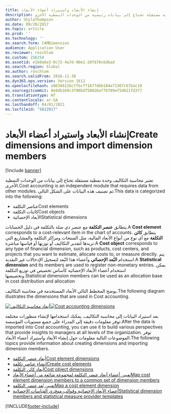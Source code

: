 ```yaml
---
title: إنشاء الأبعاد واستيراد أعضاء الأبعاد
description: تعتبر محاسبة التكاليف وحدة نمطية مستقلة تحتاج إلى بيانات رئيسية من الوحدات النمطية الأخرى.
author: ShylaThompson
ms.date: 09/20/2017
ms.topic: article
ms.prod: ''
ms.technology: ''
ms.search.form: CAMDimension
audience: Application User
ms.reviewer: roschlom
ms.custom: 256254
ms.assetid: e1b0a6e3-0c72-4a7d-90e1-20f870c6dbad
ms.search.region: Global
ms.author: roschlom
ms.search.validFrom: 2016-11-30
ms.dyn365.ops.version: Version 1611
ms.openlocfilehash: a9634612bcffbcf71b77dbb184e71367c67bac10
ms.sourcegitcommit: 0e8db169c3f90bd750826af76709ef5d621fd377
ms.translationtype: HT
ms.contentlocale: ar-SA
ms.lasthandoff: 04/01/2021
ms.locfileid: "5822917"
---
```

# <a name="create-dimensions-and-import-dimension-members"></a><span data-ttu-id="864a6-103">إنشاء الأبعاد واستيراد أعضاء الأبعاد</span><span class="sxs-lookup"><span data-stu-id="864a6-103">Create dimensions and import dimension members</span></span>

[!include [banner](../includes/banner.md)]

<span data-ttu-id="864a6-104">تعتبر محاسبة التكاليف وحدة نمطية مستقلة تحتاج إلى بيانات من الوحدات النمطية الأخرى.</span><span class="sxs-lookup"><span data-stu-id="864a6-104">Cost accounting is an independent module that requires data from other modules.</span></span> <span data-ttu-id="864a6-105">تم تصنيف هذه البيانات على الشكل التالي:</span><span class="sxs-lookup"><span data-stu-id="864a6-105">This data is categorized into the following:</span></span>

-  <span data-ttu-id="864a6-106">عناصر التكلفة</span><span class="sxs-lookup"><span data-stu-id="864a6-106">Cost elements</span></span>
-  <span data-ttu-id="864a6-107">كائنات التكلفة</span><span class="sxs-lookup"><span data-stu-id="864a6-107">Cost objects</span></span>
-  <span data-ttu-id="864a6-108">الأبعاد الإحصائية</span><span class="sxs-lookup"><span data-stu-id="864a6-108">Statistical dimensions</span></span>

<span data-ttu-id="864a6-109">يتطابق **عنصر التكلفة** مع عنصر ذي صلة بالتكلفة في دليل الحسابات.</span><span class="sxs-lookup"><span data-stu-id="864a6-109">A **Cost element** corresponds to a cost-relevant item in the chart of accounts.</span></span> <span data-ttu-id="864a6-110">يتطابق **كائن التكلفة** مع أي نوع من أنواع الأبعاد المالية، مثل المنتجات ومراكز التكلفة والمشاريع التي تريدها لتقدير التكاليف أو توزيها أو قياسها مباشرة.</span><span class="sxs-lookup"><span data-stu-id="864a6-110">A **Cost object** corresponds to any type of financial dimension, such as products, cost centers, and projects that you want to estimate, allocate costs to, or measure directly.</span></span> <span data-ttu-id="864a6-111">يتم استخدام **البُعد الإحصائي** وأعضاء هذا البُعد لتسجيل الإدخالات غير النقدية.</span><span class="sxs-lookup"><span data-stu-id="864a6-111">A **Statistical dimension** and its members are used to register non-monetary entries.</span></span> <span data-ttu-id="864a6-112">يمكن استخدام أعضاء الأبعاد الإحصائية كأساس تخصيص في توزيع التكلفة وتخصيصها.</span><span class="sxs-lookup"><span data-stu-id="864a6-112">Statistical dimension members can be used as an allocation base in cost distribution and allocation</span></span> 

<span data-ttu-id="864a6-113">يوضح المخطط التالي الأبعاد المستخدمة في محاسبة التكاليف.</span><span class="sxs-lookup"><span data-stu-id="864a6-113">The following diagram illustrates the dimensions that are used in Cost accounting.</span></span>

<span data-ttu-id="864a6-114">[![أبعاد محاسبة التكاليف](./media/cost-eos-dimensions.png)](./media/cost-eos-dimensions.png)</span><span class="sxs-lookup"><span data-stu-id="864a6-114">[![Cost accounting dimensions](./media/cost-eos-dimensions.png)](./media/cost-eos-dimensions.png)</span></span>

<span data-ttu-id="864a6-115">بعد استيراد البيانات إلى محاسبة التكاليف، يمكنك استخدامها لإنشاء منظورات مختلفة توفر معلومات دقيقة إلى المدراء على جميع مستويات المؤسسة.</span><span class="sxs-lookup"><span data-stu-id="864a6-115">After the data is imported into Cost accounting, you can use it to build various perspectives that provide insights to managers at all levels of the organization.</span></span> <span data-ttu-id="864a6-116">توفر الموضوعات التالية معلومات حول إنشاء الأبعاد واستيراد أعضاء الأبعاد.</span><span class="sxs-lookup"><span data-stu-id="864a6-116">The following topics provide information about creating dimensions and importing dimension members.</span></span> 

-  [<span data-ttu-id="864a6-117">أبعاد عنصر التكلفة</span><span class="sxs-lookup"><span data-stu-id="864a6-117">Cost element dimensions</span></span>](cost-elements.md)
-  [<span data-ttu-id="864a6-118">إنشاء عناصر تكلفة</span><span class="sxs-lookup"><span data-stu-id="864a6-118">Create cost elements</span></span>](./tasks/create-cost-elements.md)
-  [<span data-ttu-id="864a6-119">أبعاد كائن التكلفة</span><span class="sxs-lookup"><span data-stu-id="864a6-119">Cost object dimensions</span></span>](cost-objects.md)
-  [<span data-ttu-id="864a6-120">تعيين أعضاء أبعاد عنصر التكلفة لمجموعة شائعة من أعضاء الأبعاد</span><span class="sxs-lookup"><span data-stu-id="864a6-120">Map cost element dimension members to a common set of dimension members</span></span>](map-cost-elements-dimension-members.md)
-  [<span data-ttu-id="864a6-121">تعيين بُعد عنصر التكلفة</span><span class="sxs-lookup"><span data-stu-id="864a6-121">Map a cost element dimension</span></span>](./tasks/map-cost-element-dimension.md)
-  [<span data-ttu-id="864a6-122">أعضاء الأبعاد الإحصائية وقوالب موفري القياسات الإحصائية​</span><span class="sxs-lookup"><span data-stu-id="864a6-122">Statistical dimension members and statistical measure provider templates</span></span>](statistical-measure-provider-template.md)








[!INCLUDE[footer-include](../../includes/footer-banner.md)]
